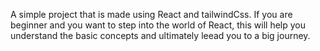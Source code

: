 A simple project that is made using React and tailwindCss. If you are beginner and you want to step into the world of React, this will help you understand the basic concepts and ultimately leead you to a big journey.
